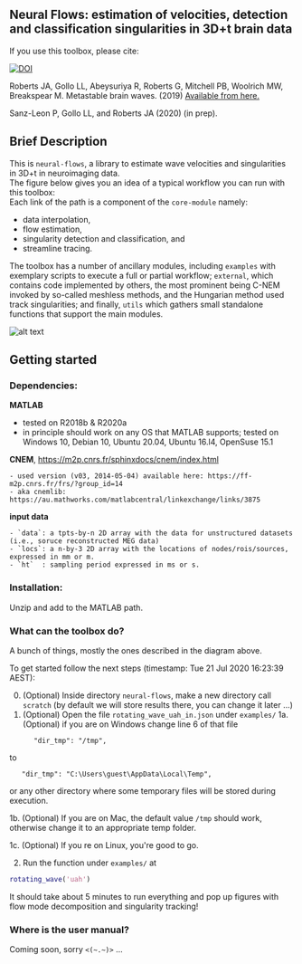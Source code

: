 
## Neural Flows: estimation of velocities, detection and classification singularities in 3D+t brain data

If you use this toolbox, please cite:

[![DOI](https://zenodo.org/badge/163922377.svg)](https://zenodo.org/badge/latestdoi/163922377)

Roberts JA, Gollo LL, Abeysuriya R, Roberts G, Mitchell PB, Woolrich MW, Breakspear M. Metastable brain waves. (2019) [Available from here.](https://www.nature.com/articles/s41467-019-08999-0)


Sanz-Leon P, Gollo LL, and Roberts JA (2020) (in prep).


## Brief Description 
This is `neural-flows`, a library to estimate wave velocities and singularities in 3D+t in neuroimaging data.  
The figure below gives you an idea of a typical workflow you can run with this toolbox:  
Each link of the path is a component of the `core-module` namely: 
+ data interpolation, 
+ flow estimation, 
+ singularity detection and classification, and
+ streamline tracing. 

The toolbox has a number of ancillary modules, including `examples` with  exemplary scripts to execute a full or partial
workflow; `external`, which contains code implemented by others, the
most prominent being C-NEM invoked by so-called
meshless methods, and the Hungarian method 
used track singularities; and finally, `utils` which gathers small
standalone functions that support the main modules. 



![alt text](https://github.com/brain-modelling-group/neural-flows/blob/master/demo-data/img/fig_workflow_pretty_vis.png?raw=true)

## Getting started

### Dependencies:

**MATLAB**
   
   - tested on R2018b & R2020a
   - in principle should work on any OS that MATLAB supports; tested on Windows 10, Debian 10, Ubuntu 20.04, Ubuntu 16.l4, OpenSuse 15.1 

**CNEM**, https://m2p.cnrs.fr/sphinxdocs/cnem/index.html
    
    - used version (v03, 2014-05-04) available here: https://ff-m2p.cnrs.fr/frs/?group_id=14
    - aka cnemlib: https://au.mathworks.com/matlabcentral/linkexchange/links/3875

**input data**
    
    - `data`: a tpts-by-n 2D array with the data for unstructured datasets (i.e., soruce reconstructed MEG data) 
    - `locs`: a n-by-3 2D array with the locations of nodes/rois/sources, expressed in mm or m.
    - `ht`  : sampling period expressed in ms or s.
    
### Installation:

Unzip and add to the MATLAB path. 


### What can the toolbox do?
A bunch of things, mostly the ones described in the diagram above.

To get started follow the next steps (timestamp: Tue 21 Jul 2020 16:23:39 AEST): 

0. (Optional) Inside directory `neural-flows`, make a new directory call `scratch` (by default we will store results there, you can change it later ...)
1. (Optional) Open the file `rotating_wave_uah_in.json` under `examples/`
1a.(Optional) if you are on Windows change line 6 of that file
```
      "dir_tmp": "/tmp",    

```

to 

```
   "dir_tmp": "C:\Users\guest\AppData\Local\Temp",    
```

or any other directory where some temporary files will be stored during execution.

1b. (Optional) If you are on Mac, the default value `/tmp` should work, otherwise change it to an appropriate temp folder.

1c. (Optional) If you re on Linux, you're good to go.

2. Run the function under `examples/` at
```matlab
rotating_wave('uah')
``` 
It should take about 5 minutes to run everything and pop up figures with flow mode decomposition and singularity tracking!




### Where is the user manual?

Coming soon, sorry `<(~.~)>` ...

